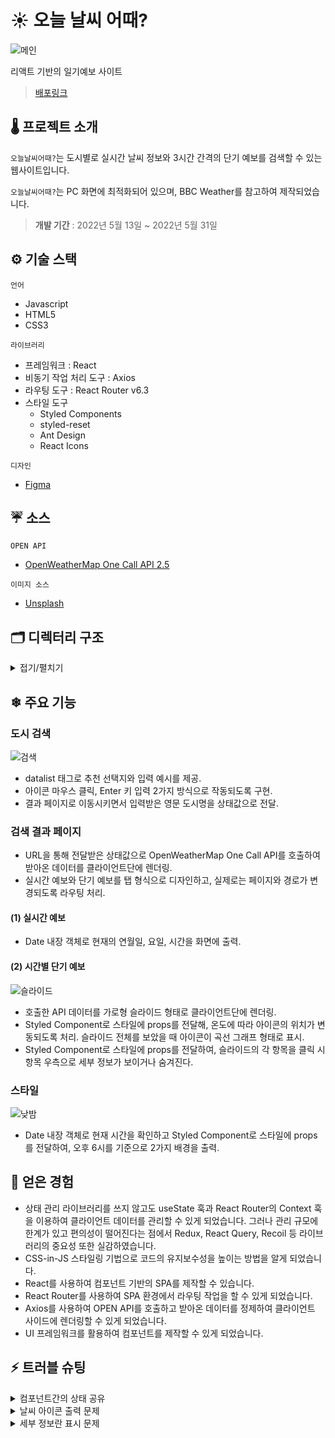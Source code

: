 # ☀ 오늘 날씨 어때?

![메인](https://github.com/sowonHan/today-weather/assets/100406001/4affe953-6fb1-4cde-955a-7e8f058f093c)

리액트 기반의 일기예보 사이트

> [배포링크](https://sowonhan.github.io/today-weather/)

## 🌡 프로젝트 소개

`오늘날씨어때?`는 도시별로 실시간 날씨 정보와 3시간 간격의 단기 예보를 검색할 수 있는 웹사이트입니다.

`오늘날씨어때?`는 PC 화면에 최적화되어 있으며, BBC Weather를 참고하여 제작되었습니다.

> **개발 기간** : 2022년 5월 13일 ~ 2022년 5월 31일

## ⚙ 기술 스택

`언어`

- Javascript
- HTML5
- CSS3

`라이브러리`

- 프레임워크 : React
- 비동기 작업 처리 도구 : Axios
- 라우팅 도구 : React Router v6.3
- 스타일 도구
  - Styled Components
  - styled-reset
  - Ant Design
  - React Icons

`디자인`

- [Figma](https://www.figma.com/file/mL5vY1XKdclbiJNB5GDKBy/Today-Weather?type=design&node-id=0%3A1&t=7ZLVSGoitkyA8oRV-1)

## ☔ 소스

`OPEN API`

- [OpenWeatherMap One Call API 2.5](https://openweathermap.org/)

`이미지 소스`

- [Unsplash](https://unsplash.com/ko)

## 🗂 디렉터리 구조

<details>
  <summary>접기/펼치기</summary>
  
    📦today-weather
    ┣📂src
    ┃ ┣ 📂components
    ┃ ┃ ┣ 📜Footer.js
    ┃ ┃ ┣ 📜Header.js
    ┃ ┃ ┣ 📜Hourly.js
    ┃ ┃ ┣ 📜NotFound.js
    ┃ ┃ ┣ 📜SearchBar.js
    ┃ ┃ ┣ 📜Tab.css
    ┃ ┃ ┣ 📜Tab.js
    ┃ ┃ ┗ 📜Today.js
    ┃ ┣ 📂images
    ┃ ┃ ┣ 📜main.jpg
    ┃ ┃ ┣ 📜night.jpg
    ┃ ┃ ┗ 📜sunny.jpg
    ┃ ┣ 📂pages
    ┃ ┃ ┣ 📜MainPage.js
    ┃ ┃ ┗ 📜ResultPage.js
    ┃ ┣ 📜App.js
    ┃ ┣ 📜index.css
    ┃ ┣ 📜index.js
    ┗ 📜.env

</details>

## ❄ 주요 기능

### 도시 검색

![검색](https://github.com/sowonHan/today-weather/assets/100406001/df0a52ba-aff3-42d5-bc1e-919db28dedb4)

- datalist 태그로 추천 선택지와 입력 예시를 제공.
- 아이콘 마우스 클릭, Enter 키 입력 2가지 방식으로 작동되도록 구현.
- 결과 페이지로 이동시키면서 입력받은 영문 도시명을 상태값으로 전달.

### 검색 결과 페이지

- URL을 통해 전달받은 상태값으로 OpenWeatherMap One Call API를 호출하여 받아온 데이터를 클라이언트단에 렌더링.
- 실시간 예보와 단기 예보를 탭 형식으로 디자인하고, 실제로는 페이지와 경로가 변경되도록 라우팅 처리.

#### (1) 실시간 예보

- Date 내장 객체로 현재의 연월일, 요일, 시간을 화면에 출력.

#### (2) 시간별 단기 예보

![슬라이드](https://github.com/sowonHan/today-weather/assets/100406001/9e536c3f-3d3a-4091-b2cb-39db0dd08604)

- 호출한 API 데이터를 가로형 슬라이드 형태로 클라이언트단에 렌더링.
- Styled Component로 스타일에 props를 전달해, 온도에 따라 아이콘의 위치가 변동되도록 처리. 슬라이드 전체를 보았을 때 아이콘이 곡선 그래프 형태로 표시.
- Styled Component로 스타일에 props를 전달하여, 슬라이드의 각 항목을 클릭 시 항목 우측으로 세부 정보가 보이거나 숨겨진다.

### 스타일

![낮밤](https://github.com/sowonHan/today-weather/assets/100406001/68b13783-4213-40be-9963-632fbb4583dc)

- Date 내장 객체로 현재 시간을 확인하고 Styled Component로 스타일에 props를 전달하여, 오후 6시를 기준으로 2가지 배경을 출력.

## 🌈 얻은 경험

- 상태 관리 라이브러리를 쓰지 않고도 useState 훅과 React Router의 Context 훅을 이용하여 클라이언트 데이터를 관리할 수 있게 되었습니다. 그러나 관리 규모에 한계가 있고 편의성이 떨어진다는 점에서 Redux, React Query, Recoil 등 라이브러리의 중요성 또한 실감하였습니다.
- CSS-in-JS 스타일링 기법으로 코드의 유지보수성을 높이는 방법을 알게 되었습니다.
- React를 사용하여 컴포넌트 기반의 SPA를 제작할 수 있습니다.
- React Router를 사용하여 SPA 환경에서 라우팅 작업을 할 수 있게 되었습니다.
- Axios를 사용하여 OPEN API를 호출하고 받아온 데이터를 정제하여 클라이언트 사이드에 렌더링할 수 있게 되었습니다.
- UI 프레임워크를 활용하여 컴포넌트를 제작할 수 있게 되었습니다.

## ⚡ 트러블 슈팅

<details>
  <summary>컴포넌트간의 상태 공유</summary>

**목표**

1. 검색한 도시명(이하 상태값 'parents')이 URL 파라미터로 보이지 않는다.
2. React 내장 Context API와 Redux 라이브러리를 사용하지 않는다.

위의 목표를 전제로 실시간 예보(이하 'Today') 컴포넌트와 단기 예보(이하 'Hourly') 컴포넌트에서 상태값 parents를 공유시키는 것이 `오늘날씨어때?` 프로젝트의 가장 중대한 과제였습니다.

- 우선 검색결과 페이지는 중첩 라우팅된 상태이기 때문에, React Router의 useOutletContext 훅을 사용해서 상태값 parents를 Outlet의 자식 Route인 Today와 Hourly 컴포넌트에 전달할 수 있도록 했습니다.
- 또한 사용자에게 선노출되는 Today 컴포넌트에서는, 검색창를 통해 URL에 담긴 정보를 확인하고 오류가 없을 시 이와 동일한 내용으로 상태값 parents가 갱신되도록 처리하는 함수를 만들었습니다.
- 그리고 API를 호출할 때 해당 함수를 실행시켜 사용자가 입력한 도시 이름이 API 주소의 쿼리스트링에 반영되도록 했습니다.
- 위 과정을 거침으로써 사용자가 탭을 이동할 때 렌더링되는 Hourly 컴포넌트에서는, 공유된 상태값 parents로 손쉽게 API 요청을 할 수 있게 되었습니다.

</details>

<details>
  <summary>날씨 아이콘 출력 문제</summary>
  
- OpenWeatherMap에서 제공하는 날씨 상태 id값은 백 단위의 그룹으로 분류되어 있습니다. 따라서 id를 100으로 나눈 다음, 결과값을 switch 문으로 비교하여 그룹별로 아이콘을 출력시키는 함수를 만들었습니다.
- 그런데 id가 800인 경우를 제외하고는 전부 default case로 넘어가는 문제를 발견했습니다.
- 원인은 toFixed()가 숫자 객체 메소드지만 반환하는 값은 문자열 자료형이기 때문이었습니다.
- switch 문의 비교값을 문자열로 변경하여 오류를 해결했습니다.

</details>

<details>
  <summary>세부 정보란 표시 문제</summary>

- 단기 예보 슬라이드 항목을 클릭하면 우측으로 세부 정보란이 나타나긴 하지만, 아무 시간대나 선택해도 항목마다 전부 세부정보가 열리는 문제를 발견했습니다.
- 이를 보완하기 위해 우선 API 호출로 받아온 데이터 배열에 map 메소드를 사용하여 각 객체마다 isOpen이라는 key를 추가해주었습니다.
- 그리고 특정 슬라이드 항목에 onClick 이벤트가 발생하면, useState로 상태값을 갱신하는 과정에서 map 메소드를 다시 한 번 실행해 이벤트가 발생한 항목만 isOpen 값이 변경되도록 처리하여 문제를 해결했습니다.

</details>
